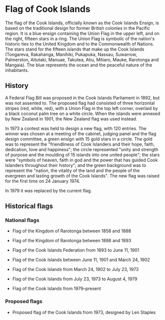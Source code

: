 # Flag of Cook Islands

The flag of the Cook Islands, officially known as the Cook Islands Ensign, is based on the traditional design for former British colonies in the Pacific region. It is a blue ensign containing the Union Flag in the upper left, and on the right, fifteen stars in a ring. The Union Flag is symbolic of the nation's historic ties to the United Kingdom and to the Commonwealth of Nations. The stars stand for the fifteen islands that make up the Cook Islands (Tongareva, Rakahanga, Manihiki, Pukapuka, Nassau, Suwarrow, Palmerston, Aitutaki, Manuae, Takutea, Atiu, Mitiaro, Mauke, Rarotonga and Mangaia). The blue represents the ocean and the peaceful nature of the inhabitants.

## History

A Federal Flag Bill was proposed in the Cook Islands Parliament in 1892, but was not assented to. The proposed flag had consisted of three horizontal stripes (red, white, red), with a Union Flag in the top left corner, overlaid by a black coconut palm tree on a white circle. When the islands were annexed by New Zealand in 1901, the New Zealand flag was used instead.

In 1973 a contest was held to design a new flag, with 120 entries. The winner was chosen at a meeting of the cabinet, judging panel and the flag design committee, a green ensign with 15 gold stars in a circle. The gold was to represent the "friendliness of Cook Islanders and their hope, faith, dedication, love and happiness"; the circle represented "unity and strength of purpose and the moulding of 15 islands into one united people"; the stars were "symbols of heaven, faith in god and the power that has guided Cook Islanders throughout their history"; and the green background was to represent the "nation, the vitality of the land and the people of the evergreen and lasting growth of the Cook Islands". The new flag was raised for the first time on 24 January 1974.

In 1979 it was replaced by the current flag.

## Historical flags

### National flags

-  Flag of the Kingdom of Rarotonga between 1858 and 1888

-  Flag of the Kingdom of Rarotonga between 1888 and 1893

-  Flag of the Cook Islands Federation from 1893 to June 11, 1901

-  Flag of the Cook Islands between June 11, 1901 and March 24, 1902

-  Flag of the Cook Islands from March 24, 1902 to July 23, 1973

-  Flag of the Cook Islands from July 23, 1973 to August 4, 1979

- Flag of the Cook Islands from 1979–present 

### Proposed flags

- Proposed flag of the Cook Islands from 1973, designed by Len Staples
